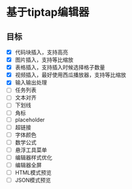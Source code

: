 # 基于tiptap编辑器

## 目标
- [x] 代码块插入，支持高亮
- [x] 图片插入，支持等比缩放
- [x] 表格插入，支持插入时候选择格子数量
- [x] 视频插入，最好使用西瓜播放器，支持等比缩放
- [x] 输入输出处理
- [ ] 任务列表
- [ ] 文本对齐
- [ ] 下划线
- [ ] 角标
- [ ] placeholder
- [ ] 超链接
- [ ] 字体颜色
- [ ] 数学公式
- [ ] 悬浮工具菜单
- [ ] 编辑器样式优化
- [ ] 编辑器全屏
- [ ] HTML模式预览
- [ ] JSON模式预览